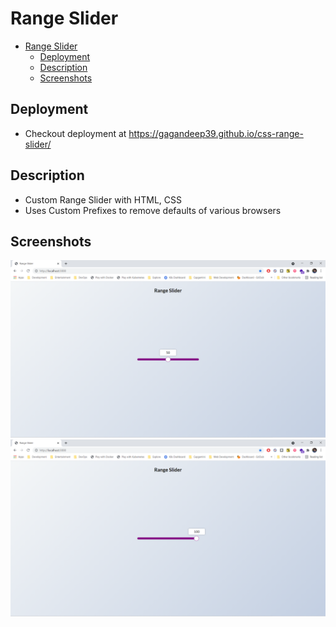 # Range Slider

- [Range Slider](#range-slider)
  - [Deployment](#deployment)
  - [Description](#description)
  - [Screenshots](#screenshots)

## Deployment

- Checkout deployment at <https://gagandeep39.github.io/css-range-slider/>

## Description

- Custom Range Slider with HTML, CSS
- Uses Custom Prefixes to remove defaults of various browsers

## Screenshots

![Screenshot 1](./assets/screenshot_1.png)
![Screenshot 2](./assets/screenshot_2.png)
